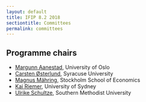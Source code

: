 ```yaml
---
layout: default
title: IFIP 8.2 2018
sectiontitle: Committees
permalink: committees
---
```


## Programme chairs
- [Margunn Aanestad](http://www.mn.uio.no/ifi/english/people/aca/margunn/index.html), University of Oslo 
- [Carsten Østerlund](https://www.hhs.se/sv/personsida/?personId=2861033), Syracuse University
- [Magnus Mähring](https://www.hhs.se/sv/personsida/?personId=2861033), Stockholm School of Economics
- [Kai Riemer](http://sydney.edu.au/business/staff/kai.riemer), University of Sydney
- [Ulrike Schultze](http://www.smu.edu/Cox/Departments/FacultyDirectory/SchultzeUlrike), Southern Methodist University

                                
